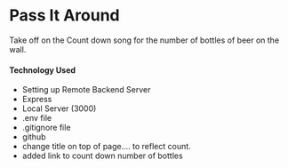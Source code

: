 # Pass It Around

Take off on the Count down song for the number of bottles of beer on the wall.

#### Technology Used

- Setting up Remote Backend Server
- Express
- Local Server (3000)
- .env file
- .gitignore file
- github
- change title on top of page.... to reflect count. 
- added link to count down number of bottles